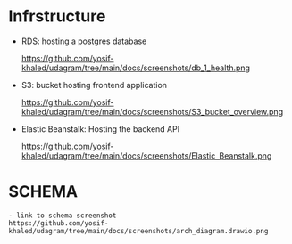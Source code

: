 # Infrstructure

- RDS:
    hosting a postgres database

    https://github.com/yosif-khaled/udagram/tree/main/docs/screenshots/db_1_health.png

- S3:
    bucket hosting frontend application

    https://github.com/yosif-khaled/udagram/tree/main/docs/screenshots/S3_bucket_overview.png

- Elastic Beanstalk:
    Hosting the backend API

    https://github.com/yosif-khaled/udagram/tree/main/docs/screenshots/Elastic_Beanstalk.png

# SCHEMA
    - link to schema screenshot
    https://github.com/yosif-khaled/udagram/tree/main/docs/screenshots/arch_diagram.drawio.png
